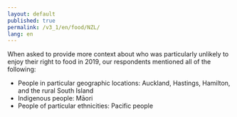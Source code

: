 ```yaml
---
layout: default
published: true
permalink: /v3_1/en/food/NZL/
lang: en
---
```

When asked to provide more context about who was particularly unlikely to enjoy their right to food in 2019, our respondents mentioned all of the following:

-	People in particular geographic locations: Auckland, Hastings, Hamilton, and the rural South Island
-	Indigenous people: Māori
-	People of particular ethnicities: Pacific people
